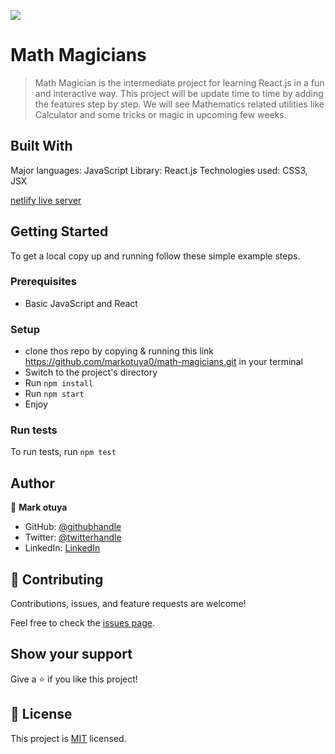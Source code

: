 ![](https://img.shields.io/badge/Microverse-blueviolet)

# Math Magicians

>  Math Magician is the intermediate project for learning React.js in a fun and interactive way. This project will be update time to time by adding the features step by step. We will see Mathematics related utilities like Calculator and some tricks or magic in upcoming few weeks.



## Built With

Major languages: JavaScript
Library: React.js
Technologies used: CSS3, JSX

[netlify live server](https://marks-math-magician.netlify.app/)

## Getting Started


To get a local copy up and running follow these simple example steps.

### Prerequisites
- Basic JavaScript and React

### Setup
- clone thos repo by copying & running  this link https://github.com/markotuya0/math-magicians.git  in your terminal
- Switch to the project's directory
- Run `npm install`
- Run `npm start`
- Enjoy

### Run tests
To run tests, run `npm test`


## Author

👤 **Mark otuya**

- GitHub: [@githubhandle](https://github.com/markotuya0)
- Twitter: [@twitterhandle](https://twitter.com/mark__anthonny)
- LinkedIn: [LinkedIn](https://www.linkedin.com/in/mark-otuya-6a09a5232/)


## 🤝 Contributing

Contributions, issues, and feature requests are welcome!

Feel free to check the [issues page](https://github.com/markotuya0/Math-Magicians/issues).

## Show your support

Give a ⭐️ if you like this project!

## 📝 License

This project is [MIT](./MIT.md) licensed.
